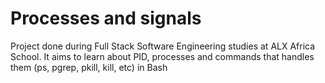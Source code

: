 # Processes and signals

Project done during Full Stack Software Engineering studies at ALX Africa School. It aims to learn about PID, processes and commands that handles them (ps, pgrep, pkill, kill, etc) in Bash
